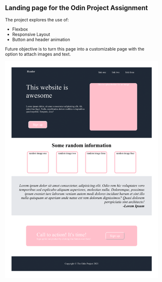 ## Landing page for the Odin Project Assignment ##

The project explores the use of:
+ Flexbox
+ Responsive Layout
+ Button and header animation

Future objective is to turn this page into a customizable page with the option to attach images and text.

![Landing page image](landing-page-png.png)

